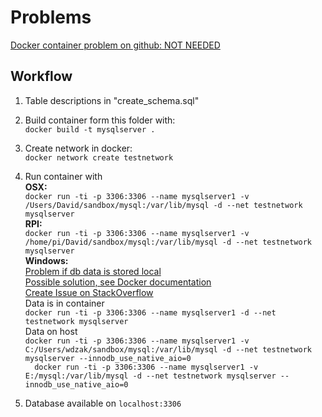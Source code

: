 # Problems
[Docker container problem on github: NOT NEEDED](https://gist.github.com/benschw/7391723)  

## Workflow
1. Table descriptions in "create_schema.sql"

2. Build container form this folder with:  
`
docker build -t mysqlserver .
`
3. Create network in docker:  
`
docker network create testnetwork
`
4. Run container with  
**OSX:**  
`
docker run -ti -p 3306:3306 --name mysqlserver1 -v /Users/David/sandbox/mysql:/var/lib/mysql -d --net testnetwork mysqlserver
`  
**RPI:**  
`
docker run -ti -p 3306:3306 --name mysqlserver1 -v /home/pi/David/sandbox/mysql:/var/lib/mysql -d --net testnetwork mysqlserver
`  
**Windows:**  
[Problem if db data is stored local](https://stackoverflow.com/questions/48239668/fails-to-initialize-mysql-database-on-windows-10?noredirect=1&lq=1)  
[Possible solution, see Docker documentation](https://docs.docker.com/storage/volumes/#start-a-container-with-a-volume)  
[Create Issue on StackOverflow](https://stackoverflow.com/questions/49362167/mysql-docker-container-exited-after-start-option-d-has-no-effect)    
Data is in container  
`
docker run -ti -p 3306:3306 --name mysqlserver1 -d --net testnetwork mysqlserver
`  
Data on host  
`
docker run -ti -p 3306:3306 --name mysqlserver1 -v  C:/Users/wdzak/sandbox/mysql:/var/lib/mysql -d --net testnetwork mysqlserver --innodb_use_native_aio=0
`  
`  
docker run -ti -p 3306:3306 --name mysqlserver1 -v  E:/mysql:/var/lib/mysql -d --net testnetwork mysqlserver --innodb_use_native_aio=0
`
5. Database available on `localhost:3306`